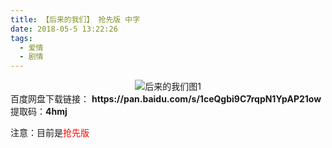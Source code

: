 ```yaml
---
title: 【后来的我们】 抢先版 中字
date: 2018-05-5 13:22:26
tags:
  - 爱情
  - 剧情
---
```

<div align=center>
    <img src="/assets/images/a/hldwm/1.jpg" alt="后来的我们图1">
</div>
<!-- more -->
百度网盘下载链接：
<b>https://pan.baidu.com/s/1ceQgbi9C7rqpN1YpAP21ow</b>
提取码：<b>4hmj</b>

注意：目前是<span style="color: red">抢先版</span>
